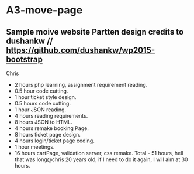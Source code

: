 # A3-move-page
Sample moive website
Partten design credits to dushankw // https://github.com/dushankw/wp2015-bootstrap
--------------------
Chris

- 2 hours php learning, assignment requirement reading.
- 0.5 hour code cutting.
- 1 hour ticket style design.
- 0.5 hours code cutting.
- 1 hour JSON reading.
- 4 hours reading requirements.
- 8 hours JSON to HTML.
- 4 hours remake booking Page.
- 8 hours ticket page design.
- 4 hours login/ticket page coding.
- 1 hour meetings.
- 16 hours cartPage, validation server, css remake.
Total - 51 hours, hell that was long@chris 20 years old, if I need to do it again, I will aim at 30 hours.
